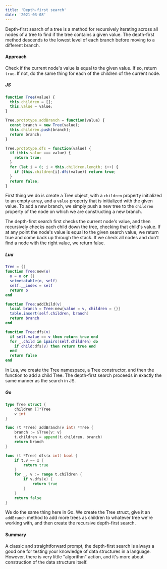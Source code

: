 ```yaml
---
title: 'Depth-first search'
date: '2021-03-08'
---
```


Depth-first search of a tree is a method for recursively iterating across all nodes of a tree to find if the tree contains a given value. The depth-first method descends to the lowest level of each branch before moving to a different branch.
<!-- end -->

#### Approach

Check if the current node's value is equal to the given value. If so, return `true`. If not, do the same thing for each of the children of the current node.

##### JS

```js
function Tree(value) {
  this.children = [];
  this.value = value;
}

Tree.prototype.addBranch = function(value) {
  const branch = new Tree(value);
  this.children.push(branch);
  return branch;
}

Tree.prototype.dfs = function(value) {
  if (this.value === value) {
    return true;
  }
  for (let i = 0; i < this.children.length; i++) {
    if (this.children[i].dfs(value)) return true;
  }
  return false;
}
```

First thing we do is create a Tree object, with a `children` property initialized to an empty array, and a `value` property that is initialized with the given value. To add a new branch, we simply push a new tree to the `children` property of the node on which we are constructing a new branch.

The depth-first search first checks the current node's value, and then recursively checks each child down the tree, checking that child's value. If at any point the node's value is equal to the given search value, we return true and come back up through the stack. If we check all nodes and don't find a node with the right value, we return false.

##### Lua

```lua
Tree = {}
function Tree:new(o)
  o = o or {}
  setmetatable(o, self)
  self.__index = self
  return o
end

function Tree:addChild(v)
  local branch = Tree:new{value = v, children = {}}
  table.insert(self.children, branch)
  return branch
end

function Tree:dfs(v)
  if self.value == v then return true end
  for _,child in ipairs(self.children) do
    if child:dfs(v) then return true end
  end
  return false
end
```

In Lua, we create the Tree namespace, a Tree constructor, and then the function to add a child Tree. The depth-first search proceeds in exactly the same manner as the search in JS.

##### Go

```go
type Tree struct {
	children []*Tree
	v int
}

func (t *Tree) addBranch(v int) *Tree {
	branch := &Tree{v: v}
	t.children = append(t.children, branch)
	return branch
}

func (t *Tree) dfs(x int) bool {
	if t.v == x {
		return true
	}
	for _, v := range t.children {
		if v.dfs(x) {
			return true
		}
	}
	return false
}
```

We do the same thing here in Go. We create the Tree struct, give it an `addBranch` method to add more trees as children to whatever tree we're working with, and then create the recursive depth-first search.

#### Summary

A classic and straightforward prompt, the depth-first search is always a good one for testing your knowledge of data structures in a language. However, there is very little "algorithm" action, and it's more about construction of the data structure itself. 